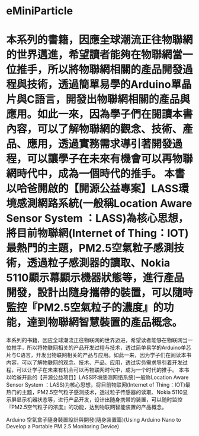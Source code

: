 # eMiniParticle

本系列的書籍，因應全球潮流正往物聯網的世界邁進，希望讀者能夠在物聯網當一位推手，所以將物聯網相關的產品開發過程與技術，透過簡單易學的Arduino單晶片與C語言，開發出物聯網相關的產品與應用。如此一來，因為學子們在閱讀本書內容，可以了解物聯網的觀念、技術、產品、應用，透過實務需求導引著開發過程，可以讓學子在未來有機會可以再物聯網時代中，成為一個時代的推手。
本書以哈爸開啟的【開源公益專案】LASS環境感測網路系統(一般稱Location Aware Sensor System ：LASS)為核心思想，將目前物聯網(Internet of Thing：IOT)最熱門的主題，PM2.5空氣粒子感測技術，透過粒子感測器的讀取、Nokia 5110顯示幕顯示機器狀態等，進行產品開發，設計出隨身攜帶的裝置，可以隨時監控『PM2.5空氣粒子的濃度』的功能，達到物聯網智慧裝置的產品概念。
================================================================
本系列的书籍，因应全球潮流正往物联网的世界迈进，希望读者能够在物联网当一位推手，所以将物联网相关的产品开发过程与技术，透过简单易学的Arduino单芯片与C语言，开发出物联网相关的产品与应用。如此一来，因为学子们在阅读本书内容，可以了解物联网的观念、技术、产品、应用，透过实务需求导引着开发过程，可以让学子在未来有机会可以再物联网时代中，成为一个时代的推手。
本书以哈爸开启的【开源公益项目】LASS环境感测网络系统(一般称Location Aware Sensor System ：LASS)为核心思想，将目前物联网(Internet of Thing：IOT)最热门的主题，PM2.5空气粒子感测技术，透过粒子传感器的读取、Nokia 5110显示屏显示机器状态等，进行产品开发，设计出随身携带的装置，可以随时监控『PM2.5空气粒子的浓度』的功能，达到物联网智能装置的产品概念。


Arduino 空氣盒子隨身裝置設計與開發(隨身裝置篇)(Using Arduino Nano to Develop a Portable PM 2.5 Monitoring Device)

